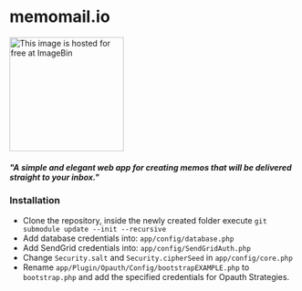 <h1>memomail.io</h1>

<a href='http://imgbin.org'><img src='http://imgbin.org/images/18657.png' alt='This image is hosted for free at ImageBin' height="200" width="200"/></a>

<h4><i>"A simple and elegant web app for creating memos that will be delivered straight to your inbox."</i></h4>

<h3>Installation</h3>

* Clone the repository, inside the newly created folder execute `git submodule update --init --recursive`
* Add database credentials into: `app/config/database.php`
* Add SendGrid credentials into: `app/config/SendGridAuth.php`
* Change `Security.salt` and `Security.cipherSeed` in `app/config/core.php`
* Rename `app/Plugin/Opauth/Config/bootstrapEXAMPLE.php` to `bootstrap.php` and add the specified credentials for Opauth Strategies.

